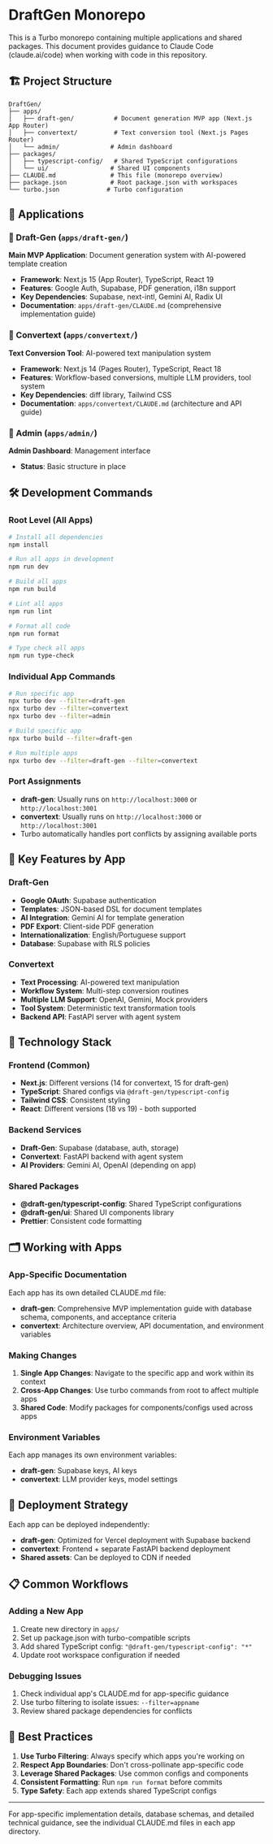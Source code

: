# DraftGen Monorepo

This is a Turbo monorepo containing multiple applications and shared packages. This document provides guidance to Claude Code (claude.ai/code) when working with code in this repository.

## 🏗️ Project Structure

```
DraftGen/
├── apps/
│   ├── draft-gen/           # Document generation MVP app (Next.js App Router)
│   ├── convertext/          # Text conversion tool (Next.js Pages Router)
│   └── admin/              # Admin dashboard
├── packages/
│   ├── typescript-config/   # Shared TypeScript configurations
│   └── ui/                 # Shared UI components
├── CLAUDE.md               # This file (monorepo overview)
├── package.json            # Root package.json with workspaces
└── turbo.json             # Turbo configuration
```

## 📱 Applications

### 🔧 Draft-Gen (`apps/draft-gen/`)
**Main MVP Application**: Document generation system with AI-powered template creation
- **Framework**: Next.js 15 (App Router), TypeScript, React 19
- **Features**: Google Auth, Supabase, PDF generation, i18n support
- **Key Dependencies**: Supabase, next-intl, Gemini AI, Radix UI
- **Documentation**: `apps/draft-gen/CLAUDE.md` (comprehensive implementation guide)

### 🔄 Convertext (`apps/convertext/`)
**Text Conversion Tool**: AI-powered text manipulation system
- **Framework**: Next.js 14 (Pages Router), TypeScript, React 18
- **Features**: Workflow-based conversions, multiple LLM providers, tool system
- **Key Dependencies**: diff library, Tailwind CSS
- **Documentation**: `apps/convertext/CLAUDE.md` (architecture and API guide)

### 👤 Admin (`apps/admin/`)
**Admin Dashboard**: Management interface
- **Status**: Basic structure in place

## 🛠️ Development Commands

### Root Level (All Apps)
```bash
# Install all dependencies
npm install

# Run all apps in development
npm run dev

# Build all apps
npm run build

# Lint all apps
npm run lint

# Format all code
npm run format

# Type check all apps
npm run type-check
```

### Individual App Commands
```bash
# Run specific app
npx turbo dev --filter=draft-gen
npx turbo dev --filter=convertext
npx turbo dev --filter=admin

# Build specific app
npx turbo build --filter=draft-gen

# Run multiple apps
npx turbo dev --filter=draft-gen --filter=convertext
```

### Port Assignments
- **draft-gen**: Usually runs on `http://localhost:3000` or `http://localhost:3001`
- **convertext**: Usually runs on `http://localhost:3000` or `http://localhost:3001`
- Turbo automatically handles port conflicts by assigning available ports

## 🎯 Key Features by App

### Draft-Gen
- **Google OAuth**: Supabase authentication
- **Templates**: JSON-based DSL for document templates
- **AI Integration**: Gemini AI for template generation
- **PDF Export**: Client-side PDF generation
- **Internationalization**: English/Portuguese support
- **Database**: Supabase with RLS policies

### Convertext  
- **Text Processing**: AI-powered text manipulation
- **Workflow System**: Multi-step conversion routines
- **Multiple LLM Support**: OpenAI, Gemini, Mock providers
- **Tool System**: Deterministic text transformation tools
- **Backend API**: FastAPI server with agent system

## 🔧 Technology Stack

### Frontend (Common)
- **Next.js**: Different versions (14 for convertext, 15 for draft-gen)
- **TypeScript**: Shared configs via `@draft-gen/typescript-config`
- **Tailwind CSS**: Consistent styling
- **React**: Different versions (18 vs 19) - both supported

### Backend Services
- **Draft-Gen**: Supabase (database, auth, storage)
- **Convertext**: FastAPI backend with agent system
- **AI Providers**: Gemini AI, OpenAI (depending on app)

### Shared Packages
- **@draft-gen/typescript-config**: Shared TypeScript configurations
- **@draft-gen/ui**: Shared UI components library
- **Prettier**: Consistent code formatting

## 🗂️ Working with Apps

### App-Specific Documentation
Each app has its own detailed CLAUDE.md file:
- **draft-gen**: Comprehensive MVP implementation guide with database schema, components, and acceptance criteria
- **convertext**: Architecture overview, API documentation, and environment variables

### Making Changes
1. **Single App Changes**: Navigate to the specific app and work within its context
2. **Cross-App Changes**: Use turbo commands from root to affect multiple apps
3. **Shared Code**: Modify packages for components/configs used across apps

### Environment Variables
Each app manages its own environment variables:
- **draft-gen**: Supabase keys, AI keys
- **convertext**: LLM provider keys, model settings

## 🚀 Deployment Strategy

Each app can be deployed independently:
- **draft-gen**: Optimized for Vercel deployment with Supabase backend
- **convertext**: Frontend + separate FastAPI backend deployment
- **Shared assets**: Can be deployed to CDN if needed

## 📋 Common Workflows

### Adding a New App
1. Create new directory in `apps/`
2. Set up package.json with turbo-compatible scripts
3. Add shared TypeScript config: `"@draft-gen/typescript-config": "*"`
4. Update root workspace configuration if needed

### Debugging Issues
1. Check individual app's CLAUDE.md for app-specific guidance
2. Use turbo filtering to isolate issues: `--filter=appname`
3. Review shared package dependencies for conflicts

## 🎯 Best Practices

1. **Use Turbo Filtering**: Always specify which apps you're working on
2. **Respect App Boundaries**: Don't cross-pollinate app-specific code
3. **Leverage Shared Packages**: Use common configs and components
4. **Consistent Formatting**: Run `npm run format` before commits
5. **Type Safety**: Each app extends shared TypeScript configs

---

For app-specific implementation details, database schemas, and detailed technical guidance, see the individual CLAUDE.md files in each app directory.